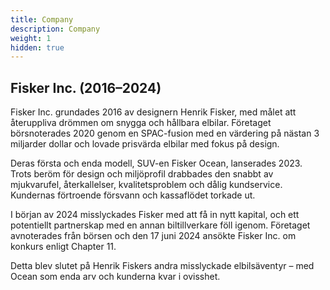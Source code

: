 ```yaml
---
title: Company
description: Company
weight: 1
hidden: true
---
```


## Fisker Inc. (2016–2024)

Fisker Inc. grundades 2016 av designern Henrik Fisker, med målet att återuppliva drömmen om snygga och hållbara elbilar. Företaget börsnoterades 2020 genom en SPAC-fusion med en värdering på nästan 3 miljarder dollar och lovade prisvärda elbilar med fokus på design.

Deras första och enda modell, SUV-en Fisker Ocean, lanserades 2023. Trots beröm för design och miljöprofil drabbades den snabbt av mjukvarufel, återkallelser, kvalitetsproblem och dålig kundservice. Kundernas förtroende försvann och kassaflödet torkade ut.

I början av 2024 misslyckades Fisker med att få in nytt kapital, och ett potentiellt partnerskap med en annan biltillverkare föll igenom. Företaget avnoterades från börsen och den 17 juni 2024 ansökte Fisker Inc. om konkurs enligt Chapter 11.

Detta blev slutet på Henrik Fiskers andra misslyckade elbilsäventyr – med Ocean som enda arv och kunderna kvar i ovisshet.